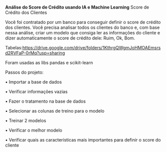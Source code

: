**Análise do Score de Crédito usando IA e Machine Learning**
Score de Crédito dos Clientes

Você foi contratado por um banco para conseguir definir o score de crédito dos clientes. Você precisa analisar todos os clientes do banco e, com base nessa análise, criar um modelo que consiga ler as informações do cliente e dizer automaticamente o score de crédito dele: Ruim, Ok, Bom.

Tabelas:https://drive.google.com/drive/folders/1KthrgQWgmJoHMOAEmsrsd2RVFaP-0rMq?usp=sharing

Foram usadas as libs pandas e scikit-learn

Passos do projeto:

• Importar a base de dados

• Verificar informações vazias

• Fazer o tratamento na base de dados

• Selecionar as colunas de treino para o modelo

• Treinar 2 modelos

• Verificar o melhor modelo

• Verificar quais as características mais importantes para definir o score do cliente
